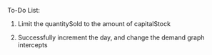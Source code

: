 To-Do List:

1. Limit the quantitySold to the amount of capitalStock

2. Successfully increment the day, and change the demand graph intercepts
